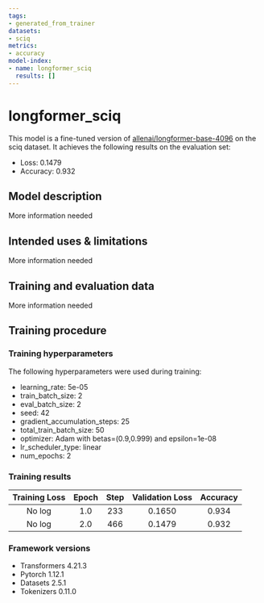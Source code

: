 ```yaml
---
tags:
- generated_from_trainer
datasets:
- sciq
metrics:
- accuracy
model-index:
- name: longformer_sciq
  results: []
---
```


<!-- This model card has been generated automatically according to the information the Trainer had access to. You
should probably proofread and complete it, then remove this comment. -->

# longformer_sciq

This model is a fine-tuned version of [allenai/longformer-base-4096](https://huggingface.co/allenai/longformer-base-4096) on the sciq dataset.
It achieves the following results on the evaluation set:
- Loss: 0.1479
- Accuracy: 0.932

## Model description

More information needed

## Intended uses & limitations

More information needed

## Training and evaluation data

More information needed

## Training procedure

### Training hyperparameters

The following hyperparameters were used during training:
- learning_rate: 5e-05
- train_batch_size: 2
- eval_batch_size: 2
- seed: 42
- gradient_accumulation_steps: 25
- total_train_batch_size: 50
- optimizer: Adam with betas=(0.9,0.999) and epsilon=1e-08
- lr_scheduler_type: linear
- num_epochs: 2

### Training results

| Training Loss | Epoch | Step | Validation Loss | Accuracy |
|:-------------:|:-----:|:----:|:---------------:|:--------:|
| No log        | 1.0   | 233  | 0.1650          | 0.934    |
| No log        | 2.0   | 466  | 0.1479          | 0.932    |


### Framework versions

- Transformers 4.21.3
- Pytorch 1.12.1
- Datasets 2.5.1
- Tokenizers 0.11.0
